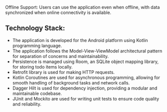 Offline Support: Users can use the application even when offline, with data synchronized when online connectivity is available.

Technology Stack:
----------------
- The application is developed for the Android platform using Kotlin programming language.
- The application follows the Model-View-ViewModel architectural pattern for separation of concerns and maintainability.
- Persistence is managed using Room, an SQLite object mapping library, for storing todo items  locally.
- Retrofit library is used for making HTTP requests.
- Kotlin Coroutines are used for asynchronous programming, allowing for smooth handling of background tasks and network calls.
- Dagger Hilt is used for dependency injection, providing a modular and maintainable codebase.
- JUnit and Mockito are used for writing unit tests to ensure code quality and reliability.
